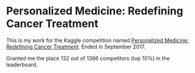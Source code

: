 # Personalized Medicine: Redefining Cancer Treatment
This is my work for the Kaggle competition named [Personalized Medicine: Redefining Cancer Treatment](https://www.kaggle.com/c/msk-redefining-cancer-treatment).
Ended in September 2017.

Granted me the place 132 out of 1386 competitors (top 10%) in the leaderboard.
